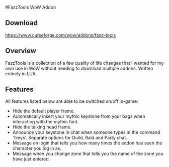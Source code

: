 #FazzTools WoW Addon

## Download

<https://www.curseforge.com/wow/addons/fazz-tools>

## Overview

FazzTools is a collection of a few quality of life changes that I wanted for my own use 
in WoW without needing to download multiple addons. Written entirely in LUA.

## Features

All features listed below are able to be switched on/off in-game:
* Hide the default player frame.
* Automatically insert your mythic keystone from your bags when interacting with the mythic font.
* Hide the talking head frame.
* Announce your keystone in chat when someone types in the command '!keys'. Separate options for Guild, Raid and Party chat.
* Message on login that tells you how many times the addon has seen the character you log in as.
* Message when you change zone that tells you the name of the zone you have just entered.
